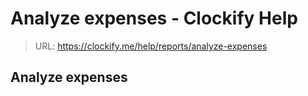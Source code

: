 # Analyze expenses - Clockify Help

> URL: https://clockify.me/help/reports/analyze-expenses

## Analyze expenses